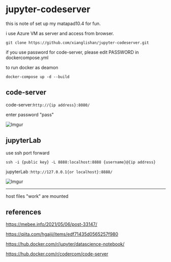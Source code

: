 # jupyter-codeserver

this is note of set up my matapad10.4 for fun.

i use Azure VM as server and access from browser.

```
git clone https://github.com/xianglishan/jupyter-codeserver.git
```

if you use password for code-server, please edit PASSWORD in dockercompose.yml

to run docker as deamon

```
docker-compose up -d --build
```


code-server
---

code-server:`http://{ip address}:8080/`

enter password "pass"

![Imgur](https://i.imgur.com/Hg2VLon.jpg)


jupyterLab
---

use ssh port forward

```
ssh -i {public key} -L 8888:localhost:8888 {username}@{ip address}
```

jupyterLab :`http://127.0.0.1{or localhost}:8888/`

![Imgur](https://i.imgur.com/hdztqCU.jpg)

---

host files "work" are mounted


references
---

https://mebee.info/2021/05/06/post-33147/

https://qiita.com/hgaiji/items/edf71435d0565257f980

https://hub.docker.com/r/jupyter/datascience-notebook/

https://hub.docker.com/r/codercom/code-server
